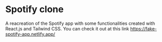 # Spotify clone
 A reacreation of the Spotify app with some functionalities created with React.js and Tailwind CSS.
 You can check it out at this link https://fake-spotify-app.netlify.app/
